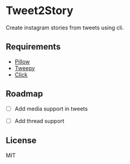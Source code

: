 # Tweet2Story
Create instagram stories from tweets using cli.


## Requirements 
* [Pillow](https://pillow.readthedocs.io/en/stable/) 
* [Tweepy](https://www.tweepy.org/) 
* [Click](https://click.palletsprojects.com/en/7.x/) 

## Roadmap
- [ ] Add media support in tweets
- [ ] Add thread support


## License 
MIT